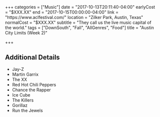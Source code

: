 +++
categories = ["Music"]
date = "2017-10-13T20:11:40-04:00"
earlyCost = "$XXX.XX"
end = "2017-10-15T00:00:00-04:00"
link = "https://www.aclfestival.com/"
location = "Zilker Park, Austin, Texas"
normalCost = "$XXX.XX"
subtitle = "They call us the live music capital of the world."
tags = ["DownSouth", "Fall", "AllGenres", "Food"]
title = "Austin City Limits (Week 2)"

+++
<!--more-->

## Additional Details

* Jay-Z
* Martin Garrix
* The XX
* Red Hot Chili Peppers
* Chance the Rapper
* Ice Cube
* The Killers
* Gorillaz
* Run the Jewels

